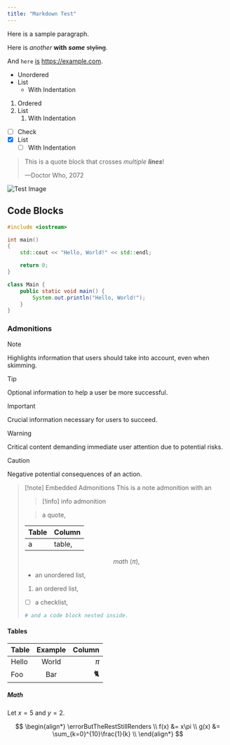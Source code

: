 ```yaml
---
title: "Markdown Test"
---
```


Here is a sample paragraph.

Here is *another* **with** ***some*** ~~styling~~.

And `here` [is](https://example.com) https://example.com.

- Unordered
- List
    - With Indentation
1. Ordered
2. List
    1. With Indentation
- [ ] Check
- [x] List
    - [ ] With Indentation

> This is a quote block that crosses *multiple **lines***!
> 
> —Doctor Who, 2072

![Test Image](/not-found-forest.png)

## Code Blocks
```cpp
#include <iostream>

int main()
{
    std::cout << "Hello, World!" << std::endl;

    return 0;
}
```

```java
class Main {
    public static void main() {
        System.out.println("Hello, World!");
    }
}
```

### Admonitions
> [!note]
> Highlights information that users should take into account, even when skimming.

> [!tip]
> Optional information to help a user be more successful.

> [!important]
> Crucial information necessary for users to succeed.

> [!warning]
> Critical content demanding immediate user attention due to potential risks.

> [!caution]
> Negative potential consequences of an action.

> [!note] Embedded Admonitions
> This is a note admonition with an
>
> > [!info]
> > info admonition
>
> > a quote,
>
> | Table | Column |
> | - | - |
> | a | table, |
>
> $$
> math\ (\pi),
> $$
>
> - an unordered list,
> 1. an ordered list,
> - [ ] a checklist,
> 
> ```python
> # and a code block nested inside.
> ```

#### Tables

| Table | Example | Column |
| - |:-:| -:|
| Hello | World | $\pi$ |
| Foo | Bar | 🐈 |

##### Math
Let $x = 5$ and $y = 2$.

$$
\begin{align*}
\errorButTheRestStillRenders \\
f(x) &= x\pi \\
g(x) &= \sum_{k=0}^{10}\frac{1}{k} \\
\end{align*}
$$
